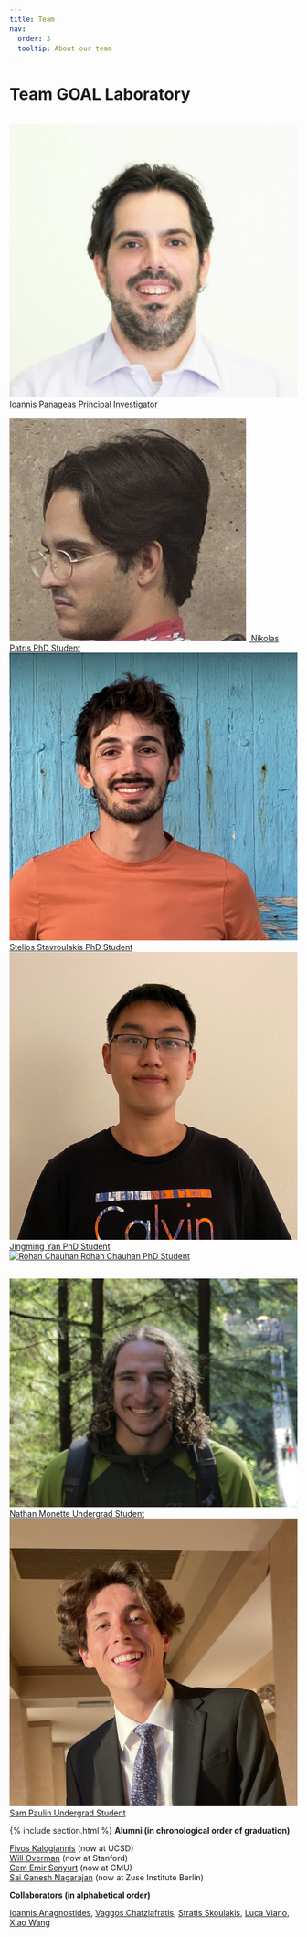 ```yaml
---
title: Team
nav:
  order: 3
  tooltip: About our team
---
```


# <i class="fas fa-users"></i>Team GOAL Laboratory 


&nbsp;&nbsp;&nbsp;&nbsp;&nbsp;&nbsp;&nbsp;&nbsp;&nbsp;&nbsp;&nbsp;&nbsp;&nbsp;&nbsp;&nbsp;&nbsp;&nbsp;&nbsp;&nbsp;&nbsp;&nbsp;&nbsp;&nbsp;&nbsp;&nbsp;&nbsp;&nbsp;&nbsp;&nbsp;&nbsp;&nbsp;&nbsp;&nbsp;&nbsp;&nbsp;&nbsp;&nbsp;&nbsp;&nbsp;&nbsp;&nbsp;&nbsp;&nbsp;&nbsp;&nbsp;&nbsp;&nbsp;&nbsp;&nbsp;&nbsp;&nbsp;&nbsp;&nbsp;&nbsp;&nbsp;&nbsp;&nbsp;&nbsp;&nbsp;&nbsp;&nbsp;&nbsp;&nbsp;&nbsp;&nbsp;&nbsp;&nbsp;&nbsp;&nbsp;&nbsp;<a href="https://panageas.github.io/" class="portrait" style="--width: 250px">
<span class="portrait_image">
    <img
      src="/images/portraits/Panageas.jpg"
      onerror="this.src = '/images/placeholder.svg'; this.onerror = null;"
      loading="lazy"
      alt="Ioannis Panageas"
    >
  </span><span class="portrait_name">
      Ioannis Panageas
    </span><span class="portrait_description">
      Principal Investigator
    </span></a>
<br>
&nbsp;&nbsp;&nbsp;&nbsp;&nbsp;&nbsp;&nbsp;&nbsp;&nbsp;&nbsp;&nbsp;&nbsp;&nbsp;&nbsp;&nbsp;&nbsp;&nbsp;&nbsp;&nbsp;&nbsp;&nbsp;&nbsp;&nbsp;&nbsp;&nbsp;&nbsp;&nbsp;&nbsp;&nbsp;&nbsp;&nbsp;&nbsp;&nbsp;&nbsp;&nbsp;&nbsp;
<a href="https://npatris.github.io/" class="portrait" style="--width: 150px">
<span class="portrait_image">
    <img
      src="/images/portraits/nicknewlast.png"
      onerror="this.src = '/images/placeholder.svg'; this.onerror = null;"
      loading="lazy"
      alt="Nikolas Patris"
    >
  </span><span class="portrait_name">
      Nikolas Patris
    </span><span class="portrait_description">
      PhD Student
    </span></a>
<a href="https://steliostavroulakis.github.io/" class="portrait" style="--width: 150px">
<span class="portrait_image">
    <img
      src="/images/portraits/Stavroulakis.jpg"
      onerror="this.src = '/images/placeholder.svg'; this.onerror = null;"
      loading="lazy"
      alt="Stelios Stavroulakis"
    >
  </span><span class="portrait_name">
      Stelios Stavroulakis
    </span><span class="portrait_description">
      PhD Student
    </span></a>
<a href="https://jingming-yan.github.io/" class="portrait" style="--width: 150px">
<span class="portrait_image">
    <img
      src="/images/portraits/jingming.png"
      onerror="this.src = '/images/placeholder.svg'; this.onerror = null;"
      loading="lazy"
      alt="Jingming Yan"
    >
  </span><span class="portrait_name">
      Jingming Yan
    </span><span class="portrait_description">
      PhD Student
    </span></a>    
    <a href="https://panageas.github.io/" class="portrait" style="--width: 150px">
<span class="portrait_image">
    <img
      src="/images/portraits/member.jpg"
      onerror="this.src = '/images/placeholder.svg'; this.onerror = null;"
      loading="lazy"
      alt="Rohan Chauhan"
    >
  </span><span class="portrait_name">
     Rohan Chauhan
    </span><span class="portrait_description">
      PhD Student
    </span></a>

&nbsp;&nbsp;&nbsp;&nbsp;&nbsp;&nbsp;&nbsp;&nbsp;&nbsp;&nbsp;&nbsp;&nbsp;&nbsp;&nbsp;&nbsp;&nbsp;&nbsp;&nbsp;&nbsp;&nbsp;&nbsp;&nbsp;&nbsp;&nbsp;&nbsp;&nbsp;&nbsp;&nbsp;&nbsp;&nbsp;&nbsp;&nbsp;&nbsp;&nbsp;&nbsp;&nbsp;
<a href="https://nmonette.github.io" class="portrait" style="--width: 150px">
<span class="portrait_image">
    <img
      src="/images/portraits/nathan.JPG"
      onerror="this.src = '/images/placeholder.svg'; this.onerror = null;"
      loading="lazy"
      alt="Nathan Monette"
    >
  </span><span class="portrait_name">
      Nathan Monette
    </span><span class="portrait_description">
      Undergrad Student
    </span></a>
<a href="" class="portrait" style="--width: 150px">
<span class="portrait_image">
    <img
      src="/images/portraits/sam.jpeg"
      onerror="this.src = '/images/placeholder.svg'; this.onerror = null;"
      loading="lazy"
      alt="Sam Poulin"
    >
  </span><span class="portrait_name">
      Sam Paulin
    </span><span class="portrait_description">
      Undergrad Student
    </span></a>
    
{% include section.html %}
<strong> Alumni (in chronological order of graduation) </strong>

[Fivos Kalogiannis](https://fivoskal.github.io/) (now at UCSD) <br>
[Will Overman](https://scholar.google.com/citations?user=B2XPxEkAAAAJ&hl=en) (now at Stanford) <br>
[Cem Emir Senyurt](https://www.linkedin.com/in/cem-emir-senyurt-b8b770221/) (now at CMU) <br>
[Sai Ganesh Nagarajan](https://sites.google.com/view/sgnagarajan/home) (now at Zuse Institute Berlin) <br>


<strong> Collaborators (in alphabetical order)</strong>

[Ioannis Anagnostides](https://scholar.google.com/citations?user=QVwDo_sAAAAJ&hl=el), [Vaggos Chatziafratis](https://cs.stanford.edu/~vaggos/), [Stratis Skoulakis](http://www.corelab.ntua.gr/~sskoul/), [Luca Viano](https://sites.google.com/view/lucaviano/home-page), [Xiao Wang](https://xiiaowang.github.io/)

